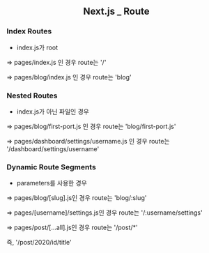 <h2 align="center">
  <strong>Next.js _ Route</strong><br>
</h2>

### Index Routes

- index.js가 root

⇒ pages/index.js 인 경우 route는 '/'

⇒ pages/blog/index.js 인 경우 route는 'blog'

### Nested Routes

- index.js가 아닌 파일인 경우

⇒ pages/blog/first-port.js 인 경우 route는 'blog/first-port.js'

⇒ pages/dashboard/settings/username.js 인 경우 route는 '/dashboard/settings/username'

### Dynamic Route Segments

- parameters를 사용한 경우

⇒ pages/blog/[slug].js인 경우 route는 'blog/:slug'

⇒ pages/[username]/settings.js인 경우 route는 '/:username/settings'

⇒ pages/post/[...all].js인 경우 route는 '/post/\*'

즉, '/post/2020/id/title'

